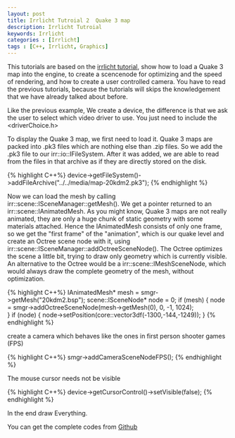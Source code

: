 ```yaml
---
layout: post
title: Irrlicht Tutroial 2  Quake 3 map
description: Irrlicht Tutroial
keywords: Irrlicht
categories : [Irrlicht]
tags : [C++, Irrlicht, Graphics]
---
```


This tutorials are based on the [irrlicht tutorial](http://irrlicht.sourceforge.net/docu), show how to load a Quake 3 map into the engine, to create a scencenode for optimizing and the speed of rendering, and how to create a user controlled camera. You have to read the previous tutorials, because the tutorials will skips the knowledgement that we have already talked about before.

Like the previous example, We create a device, the difference is that we ask the user to select which video driver to use. You just need to include the <driverChoice.h>

To display the Quake 3 map, we first need to load it. Quake 3 maps are packed into .pk3 files which are nothing else than .zip files. So we add the .pk3 file to our irr::io::IFileSystem. After it was added, we are able to read from the files in that archive as if they are directly stored on the disk.

{% highlight C++%}
device->getFileSystem()->addFileArchive("../../media/map-20kdm2.pk3");
{% endhighlight %}

Now we can load the mesh by calling irr::scene::ISceneManager::getMesh(). We get a pointer returned to an irr::scene::IAnimatedMesh. As you might know, Quake 3 maps are not really animated, they are only a huge chunk of static geometry with some materials attached. Hence the IAnimatedMesh consists of only one frame, so we get the "first frame" of the "animation", which is our quake level and create an Octree scene node with it, using irr::scene::ISceneManager::addOctreeSceneNode(). The Octree optimizes the scene a little bit, trying to draw only geometry which is currently visible. An alternative to the Octree would be a irr::scene::IMeshSceneNode, which would always draw the complete geometry of the mesh, without optimization. 

{% highlight C++%}
IAnimatedMesh* mesh = smgr->getMesh("20kdm2.bsp");
scene::ISceneNode* node = 0;
if (mesh) {
    node = smgr->addOctreeSceneNode(mesh->getMesh(0), 0, -1, 1024);   
}
if (node) {
	node->setPosition(core::vector3df(-1300,-144,-1249));
}
{% endhighlight %}

create a camera which behaves like the ones in first person shooter games (FPS)

{% highlight C++%}
smgr->addCameraSceneNodeFPS();
{% endhighlight %}

The mouse cursor needs not be visible

{% highlight C++%}
device->getCursorControl()->setVisible(false);
{% endhighlight %}

In the end draw Everything.

You can get the complete codes from [Github](https://github.com/Shanshan-IC/DirectX-Irrlicht-Tutorial/tree/master/Irrlicht-examples/02.Quake3Map)
